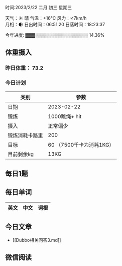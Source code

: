 

时间:2023/2/22 二月 初三 星期三

天气：☀️   晴 气温：+16°C 风力：↙7km/h  
月相：🌒 日出时间：06:51:20 日落时间：18:23:37

今年进度: ▓▓▓░░░░░░░░░░░░░░░░░ 14.36%

## 体重摄入

### 昨日体重： 73.2
### 今日计划
| 类别           | 参数                    |
| -------------- | ----------------------- |
| 日期           | 2023-02-22               |
| 锻炼           |    1000跳绳+ hit           |
| 摄入           |  正常偏少 | 
| 锻炼消耗卡路里 | 200 |
| 目标           | 60      （7500千卡为消耗1KG）                |
| 目前剩余kg               |               13KG           |


## 每日1题



## 每日单词

| 英文       | 中文       |词根|
| ---------- | ---------- | ---|


## 今日文章

- [[Dubbo相关问答3.md]]

## 微信阅读

<!-- start of weread -->

<!-- end of weread -->
